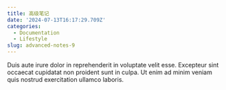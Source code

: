 ```yaml
---
title: 高级笔记
date: '2024-07-13T16:17:29.709Z'
categories:
  - Documentation
  - Lifestyle
slug: advanced-notes-9
---
```


Duis aute irure dolor in reprehenderit in voluptate velit esse.
Excepteur sint occaecat cupidatat non proident sunt in culpa.
Ut enim ad minim veniam quis nostrud exercitation ullamco laboris.